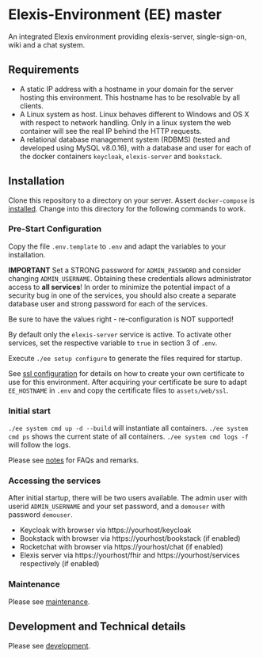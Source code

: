 # Elexis-Environment (EE) master

An integrated Elexis environment providing elexis-server, single-sign-on, wiki and a chat system.

## Requirements

* A static IP address with a hostname in your domain for the server hosting this environment. This hostname has to be resolvable by all clients.
* A Linux system as host. Linux behaves different to Windows and OS X with respect to network handling. Only in a linux system the web container will see the real IP behind the HTTP requests.
* A relational database management system (RDBMS) (tested and developed using MySQL v8.0.16), with
a database and user for each of the docker containers ``keycloak``, ``elexis-server`` and ``bookstack``.

## Installation

Clone this repository to a directory on your server. Assert `docker-compose` is [installed](https://docs.docker.com/compose/install/). Change into this directory for the following commands to work.

### Pre-Start Configuration

Copy the file `.env.template` to `.env` and adapt the variables to your installation.

**IMPORTANT** Set a STRONG password for `ADMIN_PASSWORD` and consider changing `ADMIN_USERNAME`. Obtaining these credentials allows administrator access to **all services**! In order to minimize the potential impact of a security bug in one of the services, you should also create a separate database user and strong password for each of the services.

Be sure to have the values right - re-configuration is NOT supported!

By default only the `elexis-server` service is active. To activate other services, set the respective variable to `true` in section 3 of `.env`.

Execute `./ee setup configure` to generate the files required for startup.

See [ssl configuration](docs/ssl.md) for details on how to create your own certificate to use for this environment.
After acquiring your certificate be sure to adapt `EE_HOSTNAME` in `.env` and copy
the certificate files to `assets/web/ssl`.

### Initial start

`./ee system cmd up -d --build` will instantiate all containers. `./ee system cmd ps` shows the current state of all containers. `./ee system cmd logs -f` will follow the logs.

Please see [notes](docs/notes.md) for FAQs and remarks.

### Accessing the services

After initial startup, there will be two users available. The admin user with userid `ADMIN_USERNAME` and your set password, and a `demouser` with password `demouser`.

* Keycloak with browser via https://yourhost/keycloak
* Bookstack with browser via https://yourhost/bookstack (if enabled)
* Rocketchat with browser via https://yourhost/chat (if enabled)
* Elexis server via https://yourhost/fhir and https://yourhost/services respectively (if enabled)
### Maintenance

Please see [maintenance](docs/maintenance.md).

## Development and Technical details

Please see [development](docs/development.md).
